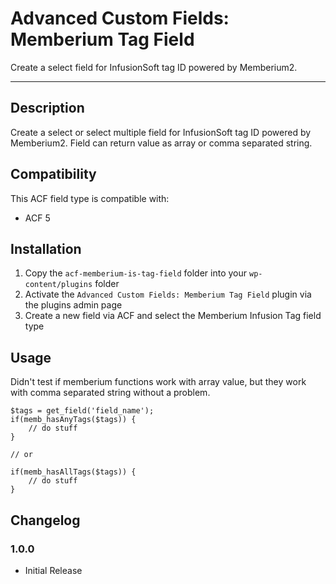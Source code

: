 # Advanced Custom Fields: Memberium Tag Field

Create a select field for InfusionSoft tag ID powered by Memberium2.

-----------------------

## Description

Create a select or select multiple field for InfusionSoft tag ID powered by Memberium2. Field can return value as array or comma separated string.

## Compatibility

This ACF field type is compatible with:
* ACF 5

## Installation

1. Copy the `acf-memberium-is-tag-field` folder into your `wp-content/plugins` folder
2. Activate the `Advanced Custom Fields: Memberium Tag Field` plugin via the plugins admin page
3. Create a new field via ACF and select the Memberium Infusion Tag field type

## Usage

Didn't test if memberium functions work with array value, but they work with comma separated string without a problem.

```
$tags = get_field('field_name');
if(memb_hasAnyTags($tags)) {
	// do stuff
}

// or

if(memb_hasAllTags($tags)) {
	// do stuff
}
```

## Changelog

### 1.0.0
* Initial Release
